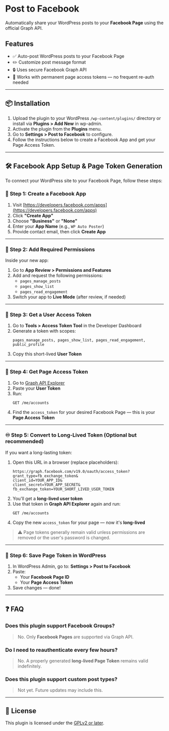 # Post to Facebook

Automatically share your WordPress posts to your **Facebook Page** using the official Graph API.

## Features

- ✅ Auto-post WordPress posts to your Facebook Page
- ✏️ Customize post message format
- 🔒 Uses secure Facebook Graph API
- 🔁 Works with permanent page access tokens — no frequent re-auth needed

---

## 📦 Installation

1. Upload the plugin to your WordPress `/wp-content/plugins/` directory or install via **Plugins > Add New** in wp-admin.
2. Activate the plugin from the **Plugins** menu.
3. Go to **Settings > Post to Facebook** to configure.
4. Follow the instructions below to create a Facebook App and get your Page Access Token.

---

## 🛠️ Facebook App Setup & Page Token Generation

To connect your WordPress site to your Facebook Page, follow these steps:

### 🔧 Step 1: Create a Facebook App

1. Visit [https://developers.facebook.com/apps](https://developers.facebook.com/apps)
2. Click **"Create App"**
3. Choose **"Business"** or **"None"**
4. Enter your **App Name** (e.g., `WP Auto Poster`)
5. Provide contact email, then click **Create App**

---

### 🔑 Step 2: Add Required Permissions

Inside your new app:

1. Go to **App Review > Permissions and Features**
2. Add and request the following permissions:
   - `pages_manage_posts`
   - `pages_show_list`
   - `pages_read_engagement`
3. Switch your app to **Live Mode** (after review, if needed)

---

### 🔐 Step 3: Get a User Access Token

1. Go to **Tools > Access Token Tool** in the Developer Dashboard
2. Generate a token with scopes:
   ```
   pages_manage_posts, pages_show_list, pages_read_engagement, public_profile
   ```
3. Copy this short-lived **User Token**

---

### 📄 Step 4: Get Page Access Token

1. Go to [Graph API Explorer](https://developers.facebook.com/tools/explorer/)
2. Paste your **User Token**
3. Run:
   ```
   GET /me/accounts
   ```
4. Find the `access_token` for your desired Facebook Page — this is your **Page Access Token**

---

### ♾️ Step 5: Convert to Long-Lived Token (Optional but recommended)

If you want a long-lasting token:

1. Open this URL in a browser (replace placeholders):
   ```
   https://graph.facebook.com/v19.0/oauth/access_token?
   grant_type=fb_exchange_token&
   client_id=YOUR_APP_ID&
   client_secret=YOUR_APP_SECRET&
   fb_exchange_token=YOUR_SHORT_LIVED_USER_TOKEN
   ```
2. You'll get a **long-lived user token**
3. Use that token in **Graph API Explorer** again and run:
   ```
   GET /me/accounts
   ```
4. Copy the new `access_token` for your page — now it's **long-lived**

> ⚠️ Page tokens generally remain valid unless permissions are removed or the user's password is changed.

---

### 💾 Step 6: Save Page Token in WordPress

1. In WordPress Admin, go to: **Settings > Post to Facebook**
2. Paste:
   - Your **Facebook Page ID**
   - Your **Page Access Token**
3. Save changes — done!

---

## ❓ FAQ

### Does this plugin support Facebook Groups?
> No. Only **Facebook Pages** are supported via Graph API.

### Do I need to reauthenticate every few hours?
> No. A properly generated **long-lived Page Token** remains valid indefinitely.

### Does this plugin support custom post types?
> Not yet. Future updates may include this.

---


## 📃 License

This plugin is licensed under the [GPLv2 or later](https://www.gnu.org/licenses/gpl-2.0.html).
